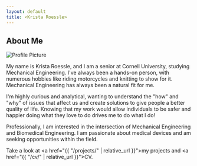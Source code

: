 ```yaml
---
layout: default
title: <Krista Roessle>
---
```


## About Me

![Profile Picture](assets/images/Krista_Roessle_Headshot.png)

 
My name is Krista Roessle, and I am a senior at Cornell University, studying Mechanical Engineering. I've always been a hands-on person, with numerous hobbies like riding motorcycles and knitting to show for it. Mechanical Engineering has always been a natural fit for me.

I'm highly curious and analytical, wanting to understand the "how" and "why" of issues that affect us and create solutions to give people a better quality of life. Knowing that my work would allow individuals to be safer and happier doing what they love to do drives me to do what I do!

Professionally, I am interested in the intersection of Mechanical Engineering and Biomedical Engineering. I am passionate about medical devices and am seeking opportunities within the field.

Take a look at <a href="{{ "/projects/" | relative_url }}">my projects</a> and <a href="{{ "/cv/" | relative_url }}">CV</a>.
